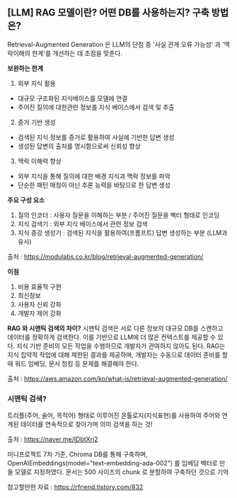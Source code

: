 ## [LLM] RAG 모델이란? 어떤 DB를 사용하는지? 구축 방법은?
Retrieval-Augmented Generation 은 LLM의 단점 중 '사실 관계 오류 가능성' 과 '맥락이해의 한계'를 개선하는 데 초점을 맞춘다.

**보완하는 한계**
1. 외부 지식 활용
  - 대규모 구조화된 지식베이스를 모델에 연결
  - 주어진 질의에 대한관련 정보를 지식 베이스에서 검색 및 추출
2. 증거 기반 생성
  - 검색된 지식 정보를 증거로 활용하여 사실에 기반한 답변 생성
  - 생성된 답변의 출처를 명시함으로써 신뢰성 향상
3. 맥락 이해력 향상
  - 외부 지식을 통해 질의에 대한 배경 지식과 맥락 정보를 파악
  - 단순한 패턴 매칭이 아닌 추론 능력을 바탕으로 한 답변 생성

**주요 구성 요소**
1. 질의 인코더 : 사용자 질문을 이해하는 부분 / 주어진 질문을 벡터 형태로 인코딩
2. 지식 검색기 : 외부 지식 베이스에서 관련 정보 검색
3. 지식 증강 생성기 : 검색된 지식을 활용하여(프롬프트) 답변 생성하는 부분 (LLM과 유사)

출처 : https://modulabs.co.kr/blog/retrieval-augmented-generation/

**이점**
1. 비용 효율적 구현
2. 최신정보
3. 사용자 신뢰 강화
4. 개발자 제어 강화

**RAG 와 시맨틱 검색의 차이?**
시맨틱 검색은 서로 다른 정보의 대규모 DB를 스캔하고 데이터를 정확하게 검색한다. 이를 기반으로 LLM에 더 많은 컨텍스트를 제공할 수 있다. 지식 기반 준비의 모든 작업을 수행하므로 개발자가 관여하지 않아도 된다.
RAG는 지식 집약적 작업에 대해 제한된 결과를 제공하며, 개발자는 수동으로 데이터 준비를 할 때 워드 임베딩, 문서 청킹 등 문제를 해결해야 한다.

출처 : https://aws.amazon.com/ko/what-is/retrieval-augmented-generation/

### 시맨틱 검색?
트리플(주어, 술어, 목적어) 형태로 이루어진 온톨로지(지식표현)를 사용하여 주어와 연계된 데이터를 연속적으로 찾아가며 의미 검색을 하는 것!

출처 : https://naver.me/IDbtXrj2

미니프로젝트 7차 기준,
Chroma DB를 통해 구축하며, OpenAIEmbeddings(model="text-embedding-ada-002") 를 임베딩 벡터로 만들 모델로 지정하였다. 문서는 500 사이즈의 chunk 로 분할하여 구축하던 것으로 기억

참고할만한 자료 : https://rfriend.tistory.com/832
